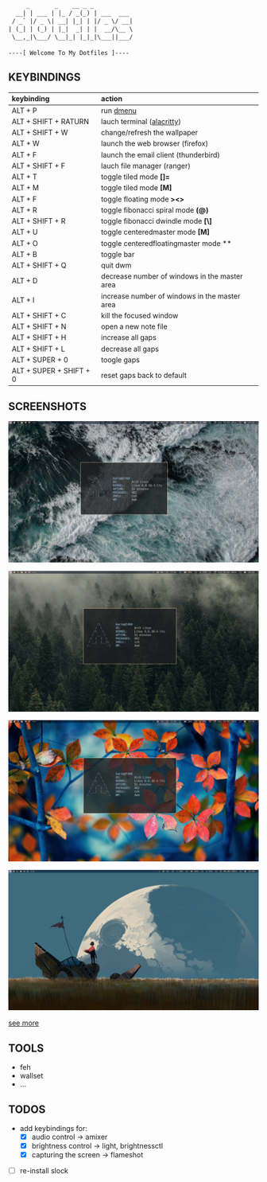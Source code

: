 ```
     _       _    __ _ _
  __| | ___ | |_ / _(_) | ___  ___
 / _` |/ _ \| __| |_| | |/ _ \/ __|
| (_| | (_) | |_|  _| | |  __/\__ \
 \__,_|\___/ \__|_| |_|_|\___||___/

----[ Welcome To My Dotfiles ]----
```

## KEYBINDINGS

|       keybinding        |                   action                      |
|:------------------------|:----------------------------------------------|
| ALT + P                 | run [dmenu](tools.suckless.org/dmenu)         |
| ALT + SHIFT + RATURN    | lauch terminal ([alacritty](alcritty.org))    |
| ALT + SHIFT + W         | change/refresh the wallpaper                  |
| ALT + W                 | launch the web browser (firefox)              |
| ALT + F                 | launch the email client (thunderbird)         |
| ALT + SHIFT + F         | lauch file manager (ranger)                   |
| ALT + T                 | toggle tiled mode **[]=**                     |
| ALT + M                 | toggle tiled mode **\[M]**                    |
| ALT + F                 | toggle floating mode **><>**                  |
| ALT + R                 | toggle fibonacci spiral mode **(@)**          |
| ALT + SHIFT + R         | toggle fibonacci dwindle mode **[\\]**        |
| ALT + U                 | toggle centeredmaster mode **[M]**            |
| ALT + O                 | toggle centeredfloatingmaster mode **|M|**    |
| ALT + B                 | toggle bar                                    |
| ALT + SHIFT + Q         | quit dwm                                      |
| ALT + D                 | decrease number of windows in the master area |
| ALT + I                 | increase number of windows in the master area |
| ALT + SHIFT + C         | kill the focused window                       |
| ALT + SHIFT + N         | open a new note file                          |
| ALT + SHIFT + H         | increase all gaps                             |
| ALT + SHIFT + L         | decrease all gaps                             |
| ALT + SUPER + 0         | toogle gaps                                   |
| ALT + SUPER + SHIFT + 0 | reset gaps back to default                    |


## SCREENSHOTS

<!-- ### dwm -->

![](screenshots/dwm/2024-02-18_14-42.png)
<!-- ![](screenshots/dwm/2024-02-18_14-44_1.png) -->
![](screenshots/dwm/2024-02-18_14-45.png)
<!-- ![](screenshots/dwm/2024-02-18_14-46.png) -->
![](screenshots/dwm/2024-02-18_14-49.png)
<!-- ![](screenshots/dwm/dwm-18-02-24.png) -->
![](screenshots/dwm/dwm-05-02-24-21.png)
<!-- ![](screenshots/dwm/dwm-27-01-24.png) -->

[see more](./screenshots)


## TOOLS

* feh
* wallset
* ...


## TODOS

- add keybindings for:
    - [X] audio control -> amixer
    - [X] brightness control -> light, brightnessctl
    - [X] capturing the screen -> flameshot
- [ ] re-install slock

